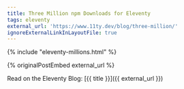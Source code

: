 ```yaml
---
title: Three Million npm Downloads for Eleventy
tags: eleventy
external_url: 'https://www.11ty.dev/blog/three-million/'
ignoreExternalLinkInLayoutFile: true
---
```

{% include "eleventy-millions.html" %}

{% originalPostEmbed external_url %}

Read on the Eleventy Blog: [{{ title }}]({{ external_url }})
